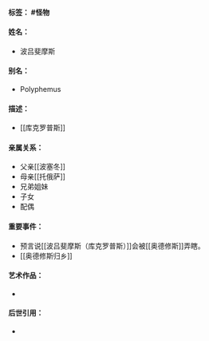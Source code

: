 #### 标签： #怪物
#### 姓名：
- 波吕斐摩斯
#### 别名：
- Polyphemus
#### 描述：
- [[库克罗普斯]]
#### 亲属关系：
- 父亲[[波塞冬]]
- 母亲[[托俄萨]]
- 兄弟姐妹
- 子女
- 配偶
#### 重要事件：
- 预言说[[波吕斐摩斯（库克罗普斯）]]会被[[奥德修斯]]弄瞎。
- [[奥德修斯归乡]]
#### 艺术作品：
-
#### 后世引用：
-
